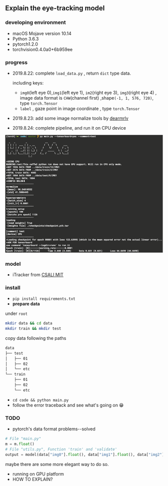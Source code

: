 ## Explain the eye-tracking model



### developing environment

* macOS Mojave version 10.14
* Python 3.6.3
* pytorch1.2.0
* torchvision0.4.0a0+6b959ee

### progress

* 2019.8.22: complete `load_data.py` , return  `dict` type data. 

  including keys:

  * `img0`(left eye 0),`img1`(left eye 1), `im2`(right eye 3), `img3`(right eye 4) , image data format is `CHW`(channel first) ,shape`(-1, 1, 576, 720)`, type `torch.Tensor`
  * `label` , gaze point in image coordinate , type `torch.Tensor`
*  2019.8.23: add some image normalize tools  by [dearmrlv](https://github.com/dearmrlv)

* 2019.8.24: complete pipeline, and run it on CPU device

![program](./imgs/program.png)





### model

*  iTracker from [CSALI MIT](https://github.com/CSAILVision/GazeCapture)







### install

* `pip install requirements.txt`
* **prepare data**

under `root` 

```bash
mkdir data && cd data
mkdir train && mkdir test
```

copy data following the paths

```bash
data
├── test
│   ├── 01
│   ├── 02
│   └── etc
└── train
    ├── 01
    ├── 02
    └── etc
```

* `cd code && python main.py`
* follow the error traceback and see what's going on 😁



### TODO

* pytorch's data format problems--solved

```python
# File "main.py"
m = m.float()
# File "utils.py", Function 'train' and 'validate'
output = model(data["img0"].float(), data["img1"].float(), data["img2"].float(), data["img3"].float())
```

maybe there are some more elegant way to do so.

- running on GPU platform
- HOW TO EXPLAIN?





